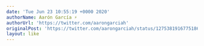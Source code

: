 ```yaml
---
date: 'Tue Jun 23 10:55:19 +0000 2020'
authorName: Aarón García ⚡️
authorUrl: 'https://twitter.com/aarongarciah'
originalPost: 'https://twitter.com/aarongarciah/status/1275381916775186432'
layout: like
---
```

